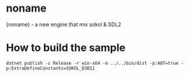 # noname
{noname} - a new engine that mix sokol &amp; SDL2

# How to build the sample
```
dotnet publish -c Release -r win-x64 -o ../../bin/dist -p:AOT=true -p:ExtraDefineConstants=SOKOL_D3D11
```
